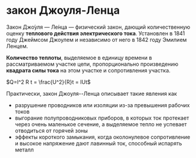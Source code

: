 # закон Джоуля-Ленца

Закон Джо́уля — Ле́нца — физический закон, дающий количественную оценку **теплового действия электрического тока**. Установлен в 1841 году Джеймсом Джоулем и независимо от него в 1842 году Эмилием Ленцем.

**Количество теплоты**, выделяемое в единицу времени в рассматриваемом участке цепи, пропорционально произведению **квадрата силы тока** на этом участке и сопротивления участка.

$Q=I^2 R t = \frac{U^2}{R}t = IUt$

Практически, закон Джоуля--Ленца описывает такие явления как

- разрушение проводников или изоляции из-за превышения рабочих токов
- выгорание полупроводниковых приборов, в которых ток протекает через очень маленькое сечение, а выделяемое тепло не успевает отводиться от горячей зоны
- эффекты короткого замыкания, когда околонулевое сопротивление и высокое
напряжение дают лавинный ток, способный испарять металл

